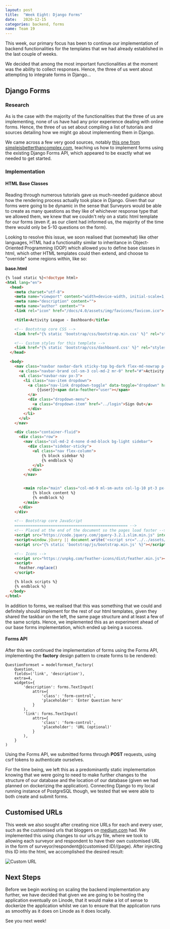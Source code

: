 ```yaml
---
layout: post
title:  "Week Eight: Django Forms"
date:   2020-12-15
categories: backend, forms
name: Team 19
---
```


This week, our primary focus has been to continue our implementation of backend functionalities for the templates that we had already established in the last couple of weeks.

We decided that among the most important functionalities at the moment was the ability to collect responses. Hence, the three of us went about attempting to integrate forms in Django...

## Django Forms

### Research

As is the case with the majority of the functionalities that the three of us are implementing, none of us have had any prior experience dealing with online forms. Hence, the three of us set about compiling a list of tutorials and sources detailing how we might go about implementing them in Django.

We came across a few very good sources, notably [this one from simpleisbetterthancomplex.com](https://simpleisbetterthancomplex.com/article/2017/08/19/how-to-render-django-form-manually.html), teaching us how to implement forms using the existing Django Forms API, which appeared to be exactly what we needed to get started.

### Implementation

#### HTML Base Classes

Reading through numerous tutorials gave us much-needed guidance about how the rendering process actually took place in Django. Given that our forms were going to be dynamic in the sense that Surveyors would be able to create as many questions as they like of whichever response type that we allowed them, we knew that we couldn't rely on a static html template for our forms (even if, as our client had informed us, the majority of the time there would only be 5-10 questions on the form).

Looking to resolve this issue, we soon realised that (somewhat) like other languages, HTML had a functionality similar to inheritance in Object-Oriented Programming (OOP) which allowed you to define base classes in html, which other HTML templates could then extend, and choose to "override" some regions within, like so:

**base.html**
```html
{% load static %}<!doctype html>
<html lang="en">
  <head>
    <meta charset="utf-8">
    <meta name="viewport" content="width=device-width, initial-scale=1, shrink-to-fit=no">
    <meta name="description" content="">
    <meta name="author" content="">
    <link rel="icon" href="/docs/4.0/assets/img/favicons/favicon.ico">

    <title>Activity League - Dashboard</title>

    <!-- Bootstrap core CSS -->
    <link href="{% static 'bootstrap/css/bootstrap.min.css' %}" rel="stylesheet">

    <!-- Custom styles for this template -->
    <link href="{% static 'bootstrap/css/dashboard.css' %}" rel="stylesheet">
  </head>

  <body>
    <nav class="navbar navbar-dark sticky-top bg-dark flex-md-nowrap p-0">
      <a class="navbar-brand col-sm-3 col-md-2 mr-0" href="#">Activity League</a>
      <ul class="navbar-nav px-3">
        <li class="nav-item dropdown">
          <a class="nav-link dropdown-toggle" data-toggle="dropdown" href="#">
              {{user}}<span data-feather="user"></span>
          </a>
          <div class="dropdown-menu">
            <a class="dropdown-item" href="../login">Sign Out</a>
          </div>
        </li>
      </ul>
    </nav>

    <div class="container-fluid">
      <div class="row">
        <nav class="col-md-2 d-none d-md-block bg-light sidebar">
          <div class="sidebar-sticky">
            <ul class="nav flex-column">
                {% block sidebar %}
                {% endblock %}
            </ul>
          </div>
        </nav>


        <main role="main" class="col-md-9 ml-sm-auto col-lg-10 pt-3 px-4">
            {% block content %}
            {% endblock %}
        </main>
      </div>
    </div>

    <!-- Bootstrap core JavaScript
    ================================================== -->
    <!-- Placed at the end of the document so the pages load faster -->
    <script src="https://code.jquery.com/jquery-3.2.1.slim.min.js" integrity="sha384-KJ3o2DKtIkvYIK3UENzmM7KCkRr/rE9/Qpg6aAZGJwFDMVNA/GpGFF93hXpG5KkN" crossorigin="anonymous"></script>
    <script>window.jQuery || document.write('<script src="../../assets/js/vendor/jquery-slim.min.js"><\/script>')</script>
    <script src="{% static 'bootstrap/js/bootstrap.min.js' %}"></script>

    <!-- Icons -->
    <script src="https://unpkg.com/feather-icons/dist/feather.min.js"></script>
    <script>
      feather.replace()
    </script>

    {% block scripts %}
    {% endblock %}
  </body>
</html>
``` 

In addition to forms, we realised that this was something that we could and definitely should implement for the rest of our html templates, given they shared the taskbar on the left, the same page structure and at least a few of the same scripts. Hence, we implemented this as an experiment ahead of our base forms implementation, which ended up being a success.

#### Forms API

After this we continued the implementation of forms using the Forms API, implementing the **factory** design pattern to create forms to be rendered:

```python3
QuestionFormset = modelformset_factory(
    Question,
    fields=('link', 'description'),
    extra=4,
    widgets={
        'description': forms.TextInput(
            attrs={
                'class': 'form-control',
                'placeholder': 'Enter Question here'
            }
        ),
        'link': forms.TextInput(
            attrs={
                'class': 'form-control',
                'placeholder': 'URL (optional)'
            }
        ),
    }
)
```

Using the Forms API, we submitted forms through **POST** requests, using csrf tokens to authenticate ourselves.

For the time being, we left this as a predominantly static implementation knowing that we were going to need to make further changes to the structure of our database and the location of our database (given we had planned on dockerizing the application). Connecting Django to my local running instance of PostgreSQL though, we tested that we were able to both create and submit forms. 

## Customised URLs

This week we also sought after creating nice URLs for each and every user, such as the customised urls that bloggers on [medium.com](https://www.medium.com/) had. We implemented this using changes to our urls.py file, where we took to allowing each surveyor and respondent to have their own customised URL in the form of surveyor/respondent@(customised ID)/(page). After injecting this ID into the html, we accomplished the desired result:

![Custom URL](/COMP0016_2020_21_Team19/assets/custom-url.png)

## Next Steps

Before we begin working on scaling the backend implementation any further, we have decided that given we are going to be hosting the application eventually on Linode, that it would make a lot of sense to dockerize the application whilst we can to ensure that the application runs as smoothly as it does on Linode as it does locally.

See you next week!